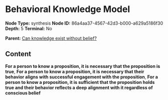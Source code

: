 # Behavioral Knowledge Model

**Node Type:** synthesis
**Node ID:** 86a4aa37-4567-42d3-b000-a629a5186f30
**Depth:** 5
**Terminal:** No

**Parent:** [Can knowledge exist without belief?](can-knowledge-exist-without-belief-antithesis-b4cb87a8-1238-414a-a6c0-9c93a8a80073.md)

## Content

**For a person to know a proposition, it is necessary that the proposition is true**, **For a person to know a proposition, it is necessary that their behavior aligns with successful engagement with the proposition**, **For a person to know a proposition, it is sufficient that the proposition holds true and their behavior reflects a deep alignment with it regardless of conscious belief**
